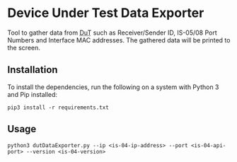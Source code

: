 # Device Under Test Data Exporter

Tool to gather data from <abbr title="Device under Test">DuT</abbr> such as Receiver/Sender ID, IS-05/08 Port Numbers and Interface MAC addresses. The gathered data will be printed to the screen.

## Installation
To install the dependencies, run the following on a system with Python 3 and Pip installed:

```
pip3 install -r requirements.txt
```

## Usage

```
python3 dutDataExporter.py --ip <is-04-ip-address> --port <is-04-api-port> --version <is-04-version>
```
